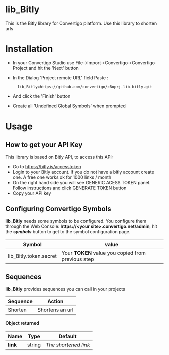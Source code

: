 # lib_Bitly
This is the Bitly library for Convertigo platform. Use this library to shorten urls

# Installation

* In your Convertigo Studio use File->Import->Convertigo->Convertigo Project and hit the 'Next' button

* In the Dialog 'Project remote URL' field Paste :

        lib_Bitly=https://github.com/convertigo/c8oprj-lib-bitly.git

* And click the 'Finish' button
* Create all 'Undefined Global Symbols' when prompted

# Usage

## How to get your API Key

This library is based on Bitly API, to access this API:

* Go to https://bitly.is/accesstoken 
* Login to your Bitly account. If you do not have a bitly account create one. A free one works ok for 1000 links / month
* On the right hand side you will see GENERIC ACESS TOKEN panel. Follow instructions and click GENERATE TOKEN button
* Copy your API key

## Configuring Convertigo Symbols

__lib_Bitly__ needs some symbols to be configured. You configure them through the Web Console: **https://&lt;your site&gt;.convertigo.net/admin**, hit the ___symbols___ button to get to the symbol configuration page.

Symbol  | value
------| ------
lib_Bitly.token.secret | Your **TOKEN** value you copied from previous step

## Sequences

__lib_Bitly__ provides sequences you can call in your projects

Sequence  | Action
------| ------
Shorten | Shortens an url <br />


#### Object returned
| Name        | Type           | Default 
| ------------- |-------------| -----|
| **link**      | string | *The shortened link* |


